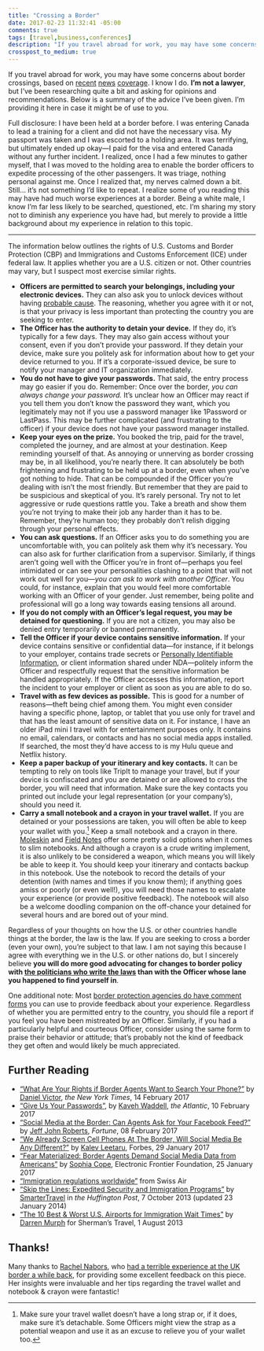 ```yaml
---
title: "Crossing a Border"
date: 2017-02-23 11:32:41 -05:00
comments: true
tags: [travel,business,conferences]
description: "If you travel abroad for work, you may have some concerns based on recent news coverage. I know I do. I’m not a lawyer, but I’ve been researching quite a bit and asking for  opinions and recommendations. Below is a summary of the advice I’ve been given or that I’ve gathered from my own experiences."
crosspost_to_medium: true
---
```


If you travel abroad for work, you may have some concerns about border crossings, based on [recent](https://www.theatlantic.com/technology/archive/2017/02/a-nasa-engineer-is-required-to-unlock-his-phone-at-the-border/516489/) [news](https://www.cnet.com/news/border-patrol-agents-checking-facebook-profiles-trump-immigration-ban/) [coverage](http://www.cnn.com/2017/01/29/politics/donald-trump-immigrant-policy-social-media-contacts/). I know I do. **I’m not a lawyer**, but I’ve been researching quite a bit and asking for  opinions and recommendations. Below is a summary of the advice I’ve been given. I’m providing it here in case it might be of use to you.

<!-- more -->

Full disclosure: I have been held at a border before. I was entering Canada to lead a training for a client and did not have the necessary visa. My passport was taken and I was escorted to a holding area. It was terrifying, but ultimately ended up okay—I paid for the visa and entered Canada without any further incident. I realized, once I had a few minutes to gather myself, that I was moved to the holding area to enable the border officers to expedite processing of the other passengers. It was triage, nothing personal against me. Once I realized that, my nerves calmed down a bit. Still… it’s not something I’d like to repeat. I realize some of you reading this may have had much worse experiences at a border. Being a white male, I know I’m far less likely to be searched, questioned, etc. I’m sharing my story not to diminish any experience you have had, but merely to provide a little background about my experience in relation to this topic.

<hr>

The information below outlines the rights of U.S. Customs and Border Protection (CBP) and Immigrations and Customs Enforcement (ICE) under federal law. It applies whether you are a U.S. citizen or not. Other countries may vary, but I suspect most exercise similar rights.

* **Officers are permitted to search your belongings, including your electronic devices.** They can also ask you to unlock devices without having [probable cause](https://www.law.cornell.edu/wex/probable_cause). The reasoning, whether you agree with it or not, is that your privacy is less important than protecting the country you are seeking to enter.
* **The Officer has the authority to detain your device.** If they do, it’s typically for a few days. They may also gain access without your consent, even if you don’t provide your password. If they detain your device, make sure you politely ask for information about how to get your device returned to you. If it’s a corporate-issued device, be sure to notify your manager and IT organization immediately.
* **You do not have to give your passwords.** That said, the entry process may go easier if you do. Remember: Once over the border, *you can always change your password.* It’s unclear how an Officer may react if you tell them you don’t know the password they want, which you legitimately may not if you use a password manager like 1Password or LastPass. This may be further complicated (and frustrating to the officer) if your device does not have your password manager installed.
* **Keep your eyes on the prize.** You booked the trip, paid for the travel, completed the journey, and are almost at your destination. Keep reminding yourself of that. As annoying or unnerving as border crossing may be, in all likelihood, you’re nearly there. It can absolutely be both frightening and frustrating to be held up at a border, even when you’ve got nothing to hide. That can be compounded if the Officer you’re dealing with isn’t the most friendly. But remember that they are paid to be suspicious and skeptical of you. It’s rarely personal. Try not to let aggressive or rude questions rattle you. Take a breath and show them you’re not trying to make their job any harder than it has to be. Remember, they’re human too; they probably don’t relish digging through your personal effects.
* **You can ask questions.** If an Officer asks you to do something you are uncomfortable with, you can politely ask them why it’s necessary. You can also ask for further clarification from a supervisor. Similarly, if things aren’t going well with the Officer you’re in front of—perhaps you feel intimidated or can see your personalities clashing to a point that will not work out well for you—*you can ask to work with another Officer*. You could, for instance, explain that you would feel more comfortable working with an Officer of your gender. Just remember, being polite and professional will go a long way towards easing tensions all around.
* **If you do not comply with an Officer’s legal request, you may be detained for questioning.** If you are not a citizen, you may also be denied entry temporarily or banned permanently.
* **Tell the Officer if your device contains sensitive information.** If your device contains sensitive or confidential data—for instance, if it belongs to your employer, contains trade secrets or [Personally Identifiable Information](https://en.wikipedia.org/wiki/Personally_identifiable_information), or client information shared under NDA—politely inform the Officer and respectfully request that the sensitive information be handled appropriately. If the Officer accesses this information, report the incident to your employer or client as soon as you are able to do so.
* **Travel with as few devices as possible.** This is good for a number of reasons—theft being chief among them. You might even consider having a specific phone, laptop, or tablet that you use only for travel and that has the least amount of sensitive data on it. For instance, I have an older iPad mini I travel with for entertainment purposes only. It contains no email, calendars, or contacts and has no social media apps installed. If searched, the most they’d have access to is my Hulu queue and Netflix history.
* **Keep a paper backup of your itinerary and key contacts.** It can be tempting to rely on tools like TripIt to manage your travel, but if your device is confiscated and you are detained or are allowed to cross the border, you will need that information. Make sure the key contacts you printed out include your legal representation (or your company’s), should you need it.
* **Carry a small notebook and a crayon in your travel wallet.** If you are detained or your possessions are taken, you will often be able to keep your wallet with you.[^1] Keep a small notebook and a crayon in there. [Moleskin](http://www.moleskine.com/us/collections/model/two-go-notebooks) and [Field Notes](https://fieldnotesbrand.com/products/original-ruled) offer some pretty solid options when it comes to slim notebooks. And although a crayon is a crude writing implement, it is also unlikely to be considered a weapon, which means you will likely be able to keep it. You should keep your itinerary and contacts backup in this notebook. Use the notebook to record the details of your detention (with names and times if you know them); if anything goes amiss or poorly (or even well!), you will need those names to escalate your experience (or provide positive feedback). The notebook will also be a welcome doodling companion on the off-chance your detained for several hours and are bored out of your mind.

[^1]: Make sure your travel wallet doesn’t have a long strap or, if it does, make sure it’s detachable. Some Officers might view the strap as a potential weapon and use it as an excuse to relieve you of your wallet too.

Regardless of your thoughts on how the U.S. or other countries handle things at the border, the law is the law. If you are seeking to cross a border (even your own), you’re subject to that law. I am not saying this because I agree with everything we in the U.S. or other nations do, but I sincerely believe **you will do more good advocating for changes to border policy with [the politicians who write the laws](http://www.house.gov/representatives/find/) than with the Officer whose lane you happened to find yourself in**.

One additional note: Most [border protection agencies do have comment forms](https://help.cbp.gov/app/forms/complaint) you can use to provide feedback about your experience. Regardless of whether you are permitted entry to the country, you should file a report if you feel you have been mistreated by an Officer. Similarly, if you had a particularly helpful and courteous Officer, consider using the same form to praise their behavior or attitude; that’s probably not the kind of feedback they get often and would likely be much appreciated.

## Further Reading

* [“What Are Your Rights if Border Agents Want to Search Your Phone?”](https://www.nytimes.com/2017/02/14/business/border-enforcement-airport-phones.html?_r=0) by [Daniel Victor](https://www.nytimes.com/by/daniel-victor), <cite>the New York Times</cite>, 14 February 2017
* [“Give Us Your Passwords”](https://www.theatlantic.com/technology/archive/2017/02/give-us-your-passwords/516315/), by [Kaveh Waddell](https://www.theatlantic.com/author/kaveh-waddell/), <cite>the Atlantic</cite>, 10 February 2017
* [“Social Media at the Border: Can Agents Ask for Your Facebook Feed?”](http://fortune.com/2017/02/08/social-media-at-the-border-can-agents-ask-for-your-facebook-feed/) by [Jeff John Roberts](http://fortune.com/author/jeff-john-roberts/), <cite>Fortune</cite>, 08 February 2017
* [“We Already Screen Cell Phones At The Border, Will Social Media Be Any Different?”](http://www.forbes.com/sites/kalevleetaru/2017/01/29/we-already-screen-cell-phones-at-the-border-will-social-media-be-any-different/) by [Kalev Leetaru](http://www.forbes.com/sites/kalevleetaru/), Forbes, 29 January 2017
* [“Fear Materialized: Border Agents Demand Social Media Data from Americans”](https://www.eff.org/deeplinks/2017/01/fear-materialized-border-agents-demand-social-media-data-americans) by [Sophia Cope](https://www.eff.org/about/staff/sophia-cope), Electronic Frontier Foundation, 25 January 2017
* [“Immigration regulations worldwide”](https://www.swiss.com/th/en/prepare/travel-regulations/immigration-regulations-worldwide.html) from Swiss Air
* [“Skip the Lines: Expedited Security and Immigration Programs”](http://www.huffingtonpost.com/smartertravel/skip-the-lines-expedited_b_4059621.html) by [SmarterTravel](http://www.huffingtonpost.com/author/smartertravel) in <cite>the Huffington Post</cite>, 7 October 2013 (updated 23 January 2014)
* [“The 10 Best & Worst U.S. Airports for Immigration Wait Times”](https://blog.shermanstravel.com/2013/the-10-best-worst-u-s-airports-for-immigration-wait-times/) by [Darren Murph](https://blog.shermanstravel.com/author/dmurph/) for Sherman’s Travel, 1 August 2013

## Thanks!

Many thanks to [Rachel Nabors](http://rachelnabors.com/), who [had a terrible experience at the UK border a while back](https://medium.com/@rachelnabors/wtfuk-73009d5623b4), for providing some excellent feedback on this piece. Her insights were invaluable and her tips regarding the travel wallet and notebook & crayon were fantastic!
